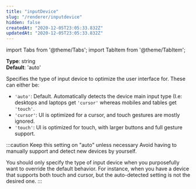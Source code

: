 ```yaml
---
title: "inputDevice"
slug: "/renderer/inputdevice"
hidden: false
createdAt: "2020-12-05T23:05:33.832Z"
updatedAt: "2020-12-05T23:05:33.832Z"
---
```


import Tabs from '@theme/Tabs';
import TabItem from '@theme/TabItem';

**Type**: string  
**Default**: 'auto'  

Specifies the type of input device to optimize the user interface for. These can either be:

* `'auto'`: Default. Automatically detects the device main input type (I.e: desktops and laptops get `'cursor'` whereas mobiles and tables get `'touch'`.
* `'cursor'`: UI is optimized for a cursor, and touch gestures are mostly ignored.
* `'touch'`: UI is optimized for touch, with larger buttons and full gesture support.

:::caution Keep this setting on "auto" unless necessary
Avoid having to manually support and detect new devices by yourself.

You should only specify the type of input device when you purposefully want to override the default behavior. For instance, when you have a device that supports both touch and cursor, but the auto-detected setting is not the desired one.
:::

